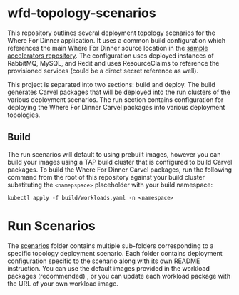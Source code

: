 # wfd-topology-scenarios

This repository outlines several deployment topology scenarios for the Where For Dinner application.  It uses a common build configuration which references the 
main Where For Dinner source  location in the [sample accelerators repository](https://github.com/vmware-tanzu/application-accelerator-samples/tree/main/where-for-dinner).
The configuration uses deployed instances of RabbitMQ, MySQL, and Redit and uses ResourceClaims to reference the provisioned services (could be a direct
secret reference as well).

This project is separated into two sections: build and deploy.  The build generates Carvel packages that will be deployed into the run clusters of the various
deployment scenarios.  The run section contains configuration for deploying the Where For Dinner Carvel packages into various deployment topologies.

## Build

The run scenarios will default to using prebuilt images, however you can build your images using a TAP build cluster that is configured to build Carvel packages.
To build the Where For Dinner Carvel packages, run the following command from the root of this repository against your build cluster substituting the 
`<namepspace>` placeholder with your build namespace:

```
kubectl apply -f build/workloads.yaml -n <namespace>
```

# Run Scenarios

The [scenarios](scenarios/README.md) folder contains multiple sub-folders corresponding to a specific topology deployment scenario.  Each folder contains deployment
configuration specific to the scenario along with its own README instruction.  You can use the default images provided in the workload packages (recommended)
, or you can update each
workload package with the URL of your own workload image.